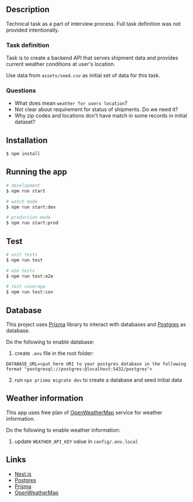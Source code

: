 ## Description

Technical task as a part of interview process. Full task definition was not provided intentionally.

### Task definition

Task is to create a backend API that serves shipment data and provides current weather conditions at user's location.

Use data from `assets/seed.csv` as initial set of data for this task.

### Questions

- What does mean `weather for users location`?
- Not clear about requirement for status of shipments. Do we need it?
- Why zip codes and locations don't have match in some records in initial dataset?

## Installation

```bash
$ npm install
```

## Running the app

```bash
# development
$ npm run start

# watch mode
$ npm run start:dev

# production mode
$ npm run start:prod
```

## Test

```bash
# unit tests
$ npm run test

# e2e tests
$ npm run test:e2e

# test coverage
$ npm run test:cov
```

## Database

This project uses [Prisma](https://www.prisma.io/) library to interact with databases and [Postgres](https://www.postgresql.org/) as database.

Do the following to enable database:

1. create `.env` file in the root folder:

```
DATABASE_URL=<put here URI to your postgres database in the following format "postgresql://postgres:@localhost:5432/postgres">
```

2. run `npx prisma migrate dev` to create a database and seed initial data

## Weather information

This app uses free plan of [OpenWeatherMap](https://openweathermap.org/) service for weather information.

Do the following to enable weather information:

1. update `WEATHER_API_KEY` value in `config/.env.local`

## Links

- [Nest.js](https://github.com/nestjs/nest)
- [Postgres](https://www.postgresql.org/)
- [Prisma](https://www.prisma.io/)
- [OpenWeatherMap](https://openweathermap.org/)
